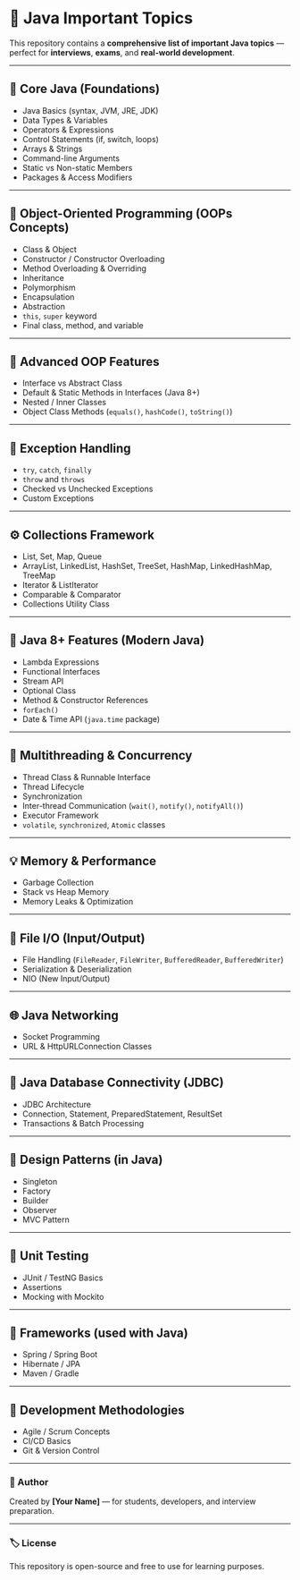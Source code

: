# 🧠 Java Important Topics

This repository contains a **comprehensive list of important Java topics** — perfect for **interviews**, **exams**, and **real-world development**.  

---

## 🧩 Core Java (Foundations)

- Java Basics (syntax, JVM, JRE, JDK)
- Data Types & Variables  
- Operators & Expressions  
- Control Statements (if, switch, loops)  
- Arrays & Strings  
- Command-line Arguments  
- Static vs Non-static Members  
- Packages & Access Modifiers  

---

## 🧱 Object-Oriented Programming (OOPs Concepts)

- Class & Object  
- Constructor / Constructor Overloading  
- Method Overloading & Overriding  
- Inheritance  
- Polymorphism  
- Encapsulation  
- Abstraction  
- `this`, `super` keyword  
- Final class, method, and variable  

---

## 🧠 Advanced OOP Features

- Interface vs Abstract Class  
- Default & Static Methods in Interfaces (Java 8+)  
- Nested / Inner Classes  
- Object Class Methods (`equals()`, `hashCode()`, `toString()`)  

---

## 💾 Exception Handling

- `try`, `catch`, `finally`  
- `throw` and `throws`  
- Checked vs Unchecked Exceptions  
- Custom Exceptions  

---

## ⚙️ Collections Framework

- List, Set, Map, Queue  
- ArrayList, LinkedList, HashSet, TreeSet, HashMap, LinkedHashMap, TreeMap  
- Iterator & ListIterator  
- Comparable & Comparator  
- Collections Utility Class  

---

## 🚀 Java 8+ Features (Modern Java)

- Lambda Expressions  
- Functional Interfaces  
- Stream API  
- Optional Class  
- Method & Constructor References  
- `forEach()`  
- Date & Time API (`java.time` package)  

---

## 🔄 Multithreading & Concurrency

- Thread Class & Runnable Interface  
- Thread Lifecycle  
- Synchronization  
- Inter-thread Communication (`wait()`, `notify()`, `notifyAll()`)  
- Executor Framework  
- `volatile`, `synchronized`, `Atomic` classes  

---

## 💡 Memory & Performance

- Garbage Collection  
- Stack vs Heap Memory  
- Memory Leaks & Optimization  

---

## 💬 File I/O (Input/Output)

- File Handling (`FileReader`, `FileWriter`, `BufferedReader`, `BufferedWriter`)  
- Serialization & Deserialization  
- NIO (New Input/Output)  

---

## 🌐 Java Networking

- Socket Programming  
- URL & HttpURLConnection Classes  

---

## 🧩 Java Database Connectivity (JDBC)

- JDBC Architecture  
- Connection, Statement, PreparedStatement, ResultSet  
- Transactions & Batch Processing  

---

## 🧰 Design Patterns (in Java)

- Singleton  
- Factory  
- Builder  
- Observer  
- MVC Pattern  

---

## 🧪 Unit Testing

- JUnit / TestNG Basics  
- Assertions  
- Mocking with Mockito  

---

## 🧱 Frameworks (used with Java)

- Spring / Spring Boot  
- Hibernate / JPA  
- Maven / Gradle  

---

## 🧭 Development Methodologies

- Agile / Scrum Concepts  
- CI/CD Basics  
- Git & Version Control  

---

### 📘 Author
Created by **[Your Name]** — for students, developers, and interview preparation.

---

### 🏷️ License
This repository is open-source and free to use for learning purposes.

